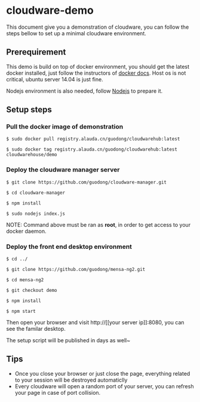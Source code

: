 # cloudware-demo
This document give you a demonstration of cloudware, you can follow the steps bellow to set up a minimal cloudware environment.

## Prerequirement
This demo is build on top of docker environment, you should get the latest docker installed, just follow the instructors of [docker docs](https://docs.docker.com). Host os is not critical, ubuntu server 14.04 is just fine.

Nodejs environment is also needed, follow [Nodejs](https://nodejs.org) to prepare it.

## Setup steps
### Pull the docker image of demonstration

`$ sudo docker pull registry.alauda.cn/guodong/cloudwarehub:latest`

`$ sudo docker tag registry.alauda.cn/guodong/cloudwarehub:latest cloudwarehouse/demo`

### Deploy the cloudware manager server

`$ git clone https://github.com/guodong/cloudware-manager.git`

`$ cd cloudware-manager`

`$ npm install`

`$ sudo nodejs index.js`

NOTE: Command above must be ran as **root**, in order to get access to your docker daemon.

### Deploy the front end desktop environment

`$ cd ../`

`$ git clone https://github.com/guodong/mensa-ng2.git`

`$ cd mensa-ng2`

`$ git checkout demo`

`$ npm install`

`$ npm start`

Then open your browser and visit http://[[your server ip]]:8080, you can see the familar desktop.

The setup script will be published in days as well~

## Tips

* Once you close your browser or just close the page, everything related to your session will be destroyed automaticlly
* Every cloudware will open a random port of your server, you can refresh your page in case of port collision.

